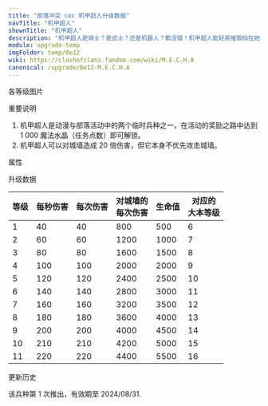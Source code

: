 ```yaml
---
title: "部落冲突 coc 机甲超人升级数据"
navTitle: "机甲超人"
shownTitle: "机甲超人"
description: "机甲超人是骑士？是武士？还是机器人？都没错！机甲超人能轻易摧毁挡在她和防御建筑之间的城墙！"
module: upgrade-temp
imgFolder: temp/0e12
wiki: https://clashofclans.fandom.com/wiki/M.E.C.H.A
canonical: /upgrade/0e12-M.E.C.H.A
---
```


<UnitInfo :folder="$frontmatter.imgFolder" imgSrc="M.E.C.H.A_info.png" :imgAlt="$frontmatter.navTitle" :description="$frontmatter.description" />

<SmallTitle>各等级图片</SmallTitle>

<Panel>
    <UnitImgGroup :folder="$frontmatter.imgFolder">
        <UnitImg imgTitle="所有等级" imgSrc="M.E.C.H.A1.png" />
    </UnitImgGroup>
</Panel>

<SmallTitle>重要说明</SmallTitle>

1. 机甲超人是动漫与部落活动中的两个临时兵种之一，在活动的奖励之路中达到 1 000 魔法水晶（任务点数）即可解锁。
2. 机甲超人可以对城墙造成 20 倍伤害，但它本身不优先攻击城墙。

<SmallTitle>属性</SmallTitle>

<UnitProperties>
    <UnitProperty pKey="攻击偏好" pValue="防御建筑" />
    <UnitProperty pKey="伤害类型" pValue="单体伤害" />
    <UnitProperty pKey="攻击的目标" pValue="地面目标" />
    <UnitProperty pKey="占据人口" pValue="10" />
    <UnitProperty pKey="移动速度" pValue="3.5 格/秒" />
    <UnitProperty pKey="攻击速度" pValue="1 秒/次" />
    <UnitProperty pKey="攻击距离" pValue="0.6 格" />
    <UnitProperty pKey="所需训练营等级" pValue="1" />
    <UnitProperty pKey="所需大本等级" pValue="6" />
    <UnitProperty pKey="训练时间" pValue="60" :isTrainingTime="true" />
</UnitProperties>

<SmallTitle>升级数据</SmallTitle>

<UnitTable>

| 等级 | 每秒伤害 | 每次伤害 | 对城墙的<br>每次伤害 |  生命值  |对应的<br>大本等级|
| ---- |   ---   |   ---   |         ---         |   ---   |        ----     |
|   1  |    40   |    40   |         800         |    500  |         6       |
|   2  |    60   |    60   |        1200         |   1000  |         7       |
|   3  |    80   |    80   |        1600         |   1500  |         8       |
|   4  |   100   |   100   |        2000         |   2000  |         9       |
|   5  |   120   |   120   |        2400         |   2500  |        10       |
|   6  |   140   |   140   |        2800         |   3000  |        11       |
|   7  |   160   |   160   |        3200         |   3500  |        12       |
|   8  |   180   |   180   |        3600         |   4000  |        13       |
|   9  |   200   |   200   |        4000         |   4500  |        14       |
|  10  |   210   |   210   |        4200         |   5000  |        15       |
|  11  |   220   |   220   |        4400         |   5500  |        16       |
</UnitTable>

<SmallTitle>更新历史</SmallTitle>

<Timeline>
    <TimelineItem date="2024/08/08">
        <TimelineRow>该兵种第 1 次推出，有效期至 2024/08/31.</TimelineRow>
    </TimelineItem>
    <TimelineItem :historyBottom="true" />
</Timeline>